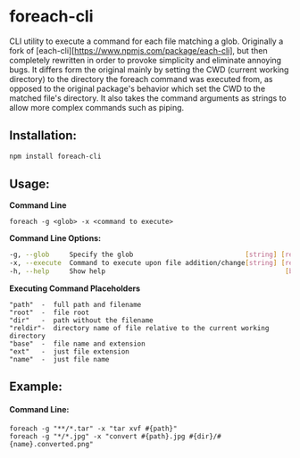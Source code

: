 # foreach-cli
CLI utility to execute a command for each file matching a glob. Originally a fork of [each-cli][https://www.npmjs.com/package/each-cli], but then completely rewritten in order to provoke simplicity and eliminate annoying bugs. It differs form the original mainly by setting the CWD (current working directory) to the directory the foreach command was executed from, as opposed to the original package's behavior which set the CWD to the matched file's directory. It also takes the command arguments as strings to allow more complex commands such as piping.


Installation:
------
```bash
npm install foreach-cli
```


Usage:
------
**Command Line**
```
foreach -g <glob> -x <command to execute>
```

**Command Line Options:**

```bash
-g, --glob     Specify the glob                            [string] [required]
-x, --execute  Command to execute upon file addition/change[string] [required]
-h, --help     Show help                                             [boolean]
```

**Executing Command Placeholders**
```
"path"  -  full path and filename
"root"  -  file root
"dir"   -  path without the filename
"reldir"-  directory name of file relative to the current working directory
"base"  -  file name and extension
"ext"   -  just file extension
"name"  -  just file name
```






Example:
------
#### Command Line:
```
foreach -g "**/*.tar" -x "tar xvf #{path}"
foreach -g "*/*.jpg" -x "convert #{path}.jpg #{dir}/#{name}.converted.png"
```

